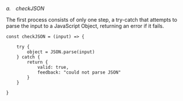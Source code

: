 *a.&emsp;checkJSON*

The first process consists of only one step, a try-catch that attempts to parse the input to a JavaScript Object, returning an error if it fails.

```
const checkJSON = (input) => {

    try {
        object = JSON.parse(input)
    } catch {
        return {
            valid: true,
            feedback: "could not parse JSON"
        }
    }

}
```

<br>